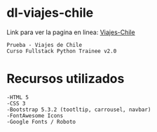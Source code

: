 # dl-viajes-chile
Link para ver la pagina en linea: [Viajes-Chile](https://mirkopantufla.github.io/dl-viajes-chile/)
```
Prueba - Viajes de Chile
Curso Fullstack Python Trainee v2.0
```

# Recursos utilizados
```
-HTML 5
-CSS 3
-Bootstrap 5.3.2 (tootltip, carrousel, navbar)
-FontAwesome Icons
-Google Fonts / Roboto
```
